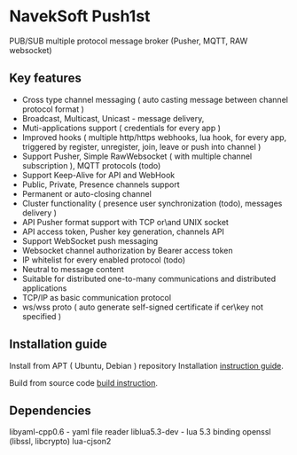 # NavekSoft Push1st
PUB/SUB multiple protocol message broker (Pusher, MQTT, RAW websocket) 

## Key features
 - Cross type channel messaging ( auto casting message between channel protocol format )
 - Broadcast, Multicast, Unicast - message delivery, 
 - Muti-applications support ( credentials for every app )
 - Improved hooks  ( multiple http/https webhooks, lua hook,  for every app, triggered by register, unregister, join, leave or push into channel )
 - Support Pusher, Simple RawWebsocket ( with multiple channel subscription ), MQTT protocols (todo)
 - Support Keep-Alive for API and WebHook
 - Public, Private, Presence channels support
 - Permanent or auto-closing channel 
 - Cluster functionality ( presence user synchronization (todo), messages delivery )
 - API Pusher format support with TCP or\and UNIX socket
 - API access token, Pusher key generation, channels API
 - Support WebSocket push messaging
 - Websocket channel authorization by Bearer access token
 - IP whitelist for every enabled protocol (todo)
 - Neutral to message content 
 - Suitable for distributed one-to-many communications and distributed applications 
 - TCP/IP as basic communication protocol
 - ws/wss proto ( auto generate self-signed certificate if cer\key not specified )

## Installation guide

Install from APT ( Ubuntu, Debian ) repository Installation [instruction guide](/readme/installation.md).

Build from source code [build instruction](/readme/build.md).


## Dependencies
libyaml-cpp0.6 - yaml file reader
liblua5.3-dev - lua 5.3 binding
openssl (libssl, libcrypto)
lua-cjson2
